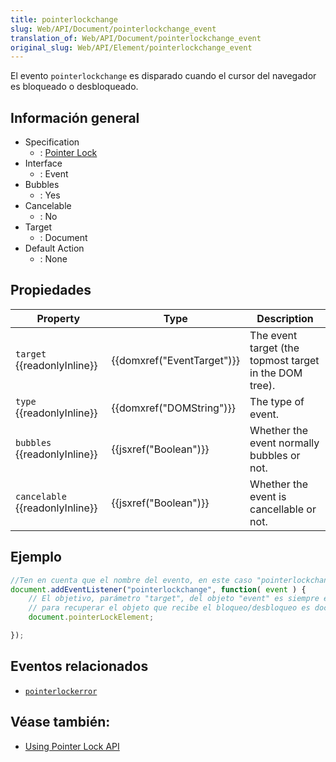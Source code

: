 ```yaml
---
title: pointerlockchange
slug: Web/API/Document/pointerlockchange_event
translation_of: Web/API/Document/pointerlockchange_event
original_slug: Web/API/Element/pointerlockchange_event
---
```


El evento `pointerlockchange` es disparado cuando el cursor del navegador es bloqueado o desbloqueado.

## Información general

- Specification
  - : [Pointer Lock](http://www.w3.org/TR/pointerlock/#pointerlockchange-and-pointerlockerror-events)
- Interface
  - : Event
- Bubbles
  - : Yes
- Cancelable
  - : No
- Target
  - : Document
- Default Action
  - : None

## Propiedades

| Property                              | Type                                 | Description                                            |
| ------------------------------------- | ------------------------------------ | ------------------------------------------------------ |
| `target` {{readonlyInline}}     | {{domxref("EventTarget")}} | The event target (the topmost target in the DOM tree). |
| `type` {{readonlyInline}}       | {{domxref("DOMString")}}     | The type of event.                                     |
| `bubbles` {{readonlyInline}}    | {{jsxref("Boolean")}}         | Whether the event normally bubbles or not.             |
| `cancelable` {{readonlyInline}} | {{jsxref("Boolean")}}         | Whether the event is cancellable or not.               |

## Ejemplo

```js
//Ten en cuenta que el nombre del evento, en este caso "pointerlockchange" puede variar según el navegador.
document.addEventListener("pointerlockchange", function( event ) {
    // El objetivo, parámetro "target", del objeto "event" es siempre el objeto "document".
    // para recuperar el objeto que recibe el bloqueo/desbloqueo es document.pointerlockElement.
    document.pointerLockElement;

});
```

## Eventos relacionados

- [`pointerlockerror`](/es/docs/Mozilla_event_reference/pointerlockerror)

## Véase también:

- [Using Pointer Lock API](/es/docs/API/Pointer_Lock_API)
